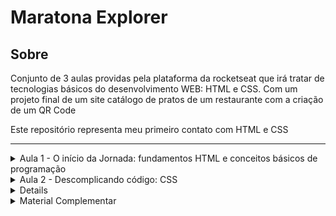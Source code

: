 # Maratona Explorer
## Sobre
Conjunto de 3 aulas providas pela plataforma da rocketseat que irá tratar de tecnologias básicos do desenvolvimento WEB: HTML e CSS. Com um projeto final de um site catálogo de pratos de um restaurante com a criação de um QR Code

Este repositório representa meu primeiro contato com HTML e CSS

---

<details>
<summary> Aula 1 - O início da Jornada: fundamentos HTML e conceitos básicos de programação </summary>
  <p>

- O que é front-end?
    
    É a parte responsável pela interação com o usuário, onde na web por exemplo, será exibido o HTML, CSS, Js, imagens, etc
    
- O que é back-end?
    
    Se refere à parte estrutural de uma aplicação, que fica em um computador instalado com um SO de servidor
    
- Como o front-end e o back-end se comunicam?
    
    Através da comunicação de dados entre cliente-servidor, que de maneira simples, o cliente faz uma requisição e o servidor manda uma resposta sobre aquele pedido 
    
- Tecnologias Front-End
    - O que é o HTML?
        
        Hyper Markup Text Language - linguagem de estruturação dos textos e imagens em uma página web, bem como personalizações básicas de texto
        
        - O que são tags?
            
            São divisões/categorias que o texto pode ter. Todas elas estão em [Tags e Atributos HTML](https://www.notion.so/Tags-e-Atributos-HTML-136ff13b6a194832b856174ff41fc6e3) 
            
            ```html
            <a> </a> <!-- tag de hyper link -->
            <tag> </tag> <!-- sintaxe -->
            ```
            
        - O que são atributos?
            
            São informações adicionais que passamos para as tags
            
            ```html
            <a nomedoatributo="conteúdo do atributo">conteúdo</a>
            ```
            
        - Qual a sintaxe de um comentário?
            
            ```html
            <!-- Sintaxe de comentário -->
            <!--
            Lorem ipsum
            Lorem ipsum
            Lorem ipsum
            -->
            ```
            
    - O que é o CSS?
        
        Cascate Style Sheet (Folha de Estilos em Cascata) - é uma linguagem de estilo utilizada para personalizar o HTML
        
    - O que é o Javascript?
        
        Linguagem de programação utilizada pelos browsers empregada em eventos de interação com o usuário nas páginas web entre outros
        
- Tecnologias Back-End
    - Node JS
        
        Tecnologia JS - ambiente de execução de javascript ao lado de servidor (server side)
        
    - SQL
        
        Structured Query Language - (Linguagem de Consulta Estruturada). Linguagem de programação para manipulação de bases de dados
        
        - O que é uma base de dados? (Obs.: inf estruturadas)
            
            É uma coleção organizada de informações estruturadas/É um grupo de dados 
            
        - Qual a diferença entre SQL e MySQL
            
            SQL é uma linguagem utilizada para manipular base de dados. MySQL já é uma plataforma que utiliza SQL para gerenciar base de dados relacionais 
            
        - O que é uma base de dados relacional?
            
            É uma base de dados estruturada em formato de tabela com linhas e colunas
  </p>
</details>

<details> <summary>Aula 2 - Descomplicando código: CSS </summary>
    <p>

- Pra que serve o CSS?
    
    Ele serve para adicionar personalização ao HTML, uma apresentação visual melhor
    
- Como adiciona o CSS no HTML?
    
    ```css
    <head>
    	<link rel="stylesheet" href="exemplo.css"
    </head>
    ```
    
- Quais são os princípios do CSS?
    - **Cascading/cascata:** ordem de prioridade de baixo para cima, mais importante para menos importante, com a última sendo a mais importante
    - **Especificidade:** o nível de especificidade do seletor dita também a prevalência entre personalização de um seletor e outro
    - **Box Model:** todo elemento HTML é como se fosse uma caixa, com propriedades de altura, espaçamento interno e externo, etc
        
        ![https://upload.wikimedia.org/wikipedia/commons/7/7a/Boxmodell-detail.png](https://upload.wikimedia.org/wikipedia/commons/7/7a/Boxmodell-detail.png)
        
- O que é uma declaração?
    
    É um pedaço de código que serve para especificar o elemento HTML que terá uma personalização
    
- Sintaxe
    - Qual a sintaxe de uma declaração?
        
        Seletor, abre chaves, propriedade, valor, fecha chaves
        
        ```css
        seletor {
        propriedade: valor;
        }
        ```
        
    - Como é um comentário?
        
        ```css
        /*  COMENTÁRIO */
        ```
        
    - Como é estruturado o CSS?
        
        É organizado em **cascatas:** isto é. as declarações são classificadas em ordem de prioridade de menos à a maior relevância, de cima para baixo, seja entre as declarações ou as propriedades e **prioridades:** especificidade do seletetor
        
    - Quais são os seletores no CSS?
        - Elemento
        - Classe
        - ID
            
            ```css
            elemento {
            /* peso 10*/
            }
            
            .class {
            /* peso 10*/
            }
            #id {
            /* peso 100 */
            }
            ```
            
    - Nomenclatura de seletores
    </p>
</details>

<details> 
    <p>
        - [ ]  Como instalar o VS Code
        - [ ]  Funcionamento básico do GIT
        - [ ]  Deploy no Netlify
    </p>
</details>

<details> <summary> Material Complementar</summary>
<p>
    - Link do projeto: [figma](https://www.figma.com/community/file/1138209866997102496)
    - [Aula 01](https://www.notion.so/4e59506b90d74964bd5c5d4840e99b25)
    - [Aula 02](https://www.notion.so/491d96a951394926906bd736deaf830b)
    - [Aula 03](https://www.notion.so/33dd21cd310b4a86b9f278e4021b4bf8)
</p>
</details>
